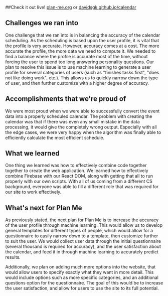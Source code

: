 ##Check it out live!
[plan-me.org](http://plan-me.org) or [davidsgk.github.io/calendar](https://davidsgk.github.io/calendar)

## Challenges we ran into
One challenge that we ran into is in balancing the accuracy of the calendar scheduling. As the scheduling is based upon the user profile, it is vital that the profile is very accurate. However, accuracy comes at a cost. The more accurate the profile, the more data we need to compute it. We needed to find a balance where the profile is accurate most of the time, without forcing the user to spend too long answering personality questions. Our plan to resolve this issue is to use machine learning to generate a user profile for several categories of users (such as "finishes tasks first", "does not like doing work", etc.). This allows us to quickly narrow down the type of user, and then further customize with a higher degree of accuracy. 

## Accomplishments that we're proud of
We were most proud when we were able to successfully convert the event data into a properly scheduled calendar. The problem with creating the calendar was that if there was even any small mistake in the data processing, it would give the completely wrong output. Especially with all the edge cases, we were very happy when the algorithm was finally able to efficiently calculate the most efficient schedule.

## What we learned
One thing we learned was how to effectively combine code together together to create the web application. We learned how to effectively combine Firebase with our React DOM, along with getting that all to run properly with our own scripts. With all of us coming from a different CS background, everyone was able to fill a different role that was required for our site to work effectively. 

## What's next for Plan Me
As previously stated, the next plan for Plan Me is to increase the accuracy of the user profile through machine learning. This would allow us to develop general templates for different types of people, which would allow for a questionnaire to easily narrow down to a template, then customize further to suit the user. We would collect user data through the initial questionnaire (several thousand is required for accuracy), and the user satisfaction about the calendar, and feed it in through machine learning to accurately predict results. 

Additionally, we plan on adding much more options into the website, that would allow users to specify exactly what they want in more detail. This would include options such as more specific categories, and an additional questions option for the questionnaire. The goal of this would be to increase the user satisfaction, and allow for users to use the site to its full potential. 
